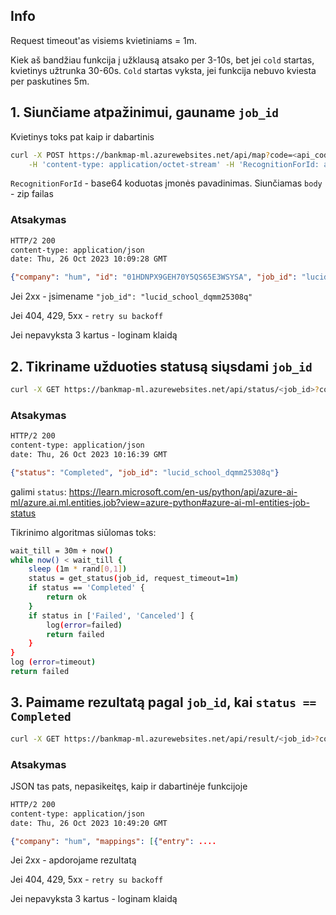 
## Info
Request timeout'as visiems kvietiniams = 1m. 

Kiek aš bandžiau funkcija į užklausą atsako per 3-10s, bet jei `cold` startas, kvietinys užtrunka 30-60s. `Cold` startas vyksta, jei funkcija nebuvo kviesta per paskutines 5m.

## 1. Siunčiame atpažinimui, gauname `job_id`
Kvietinys toks pat kaip ir dabartinis
```bash
curl -X POST https://bankmap-ml.azurewebsites.net/api/map?code=<api_code> -i -H 'Accept: application/json' \
    -H 'content-type: application/octet-stream' -H 'RecognitionForId: aHVt' --data-binary @../bankmap/test.zip
```
`RecognitionForId` - base64 koduotas įmonės pavadinimas. Siunčiamas `body` - zip failas

### Atsakymas
```txt
HTTP/2 200
content-type: application/json
date: Thu, 26 Oct 2023 10:09:28 GMT
```
```json
{"company": "hum", "id": "01HDNPX9GEH70Y5QS65E3WSYSA", "job_id": "lucid_school_dqmm25308q", "metrics": {"extract_zip_sec": 1.4615168571472168, "copy_to_storage_sec": 0.07217025756835938, "map_sec": 25.5330867767334, "total_sec": 27.06677746772766}, "info": {"app_version": "0.2.290-beta"}}
```
Jei 2xx - įsimename `"job_id": "lucid_school_dqmm25308q"`

Jei 404, 429, 5xx - `retry su backoff`

Jei nepavyksta 3 kartus - loginam klaidą 

## 2. Tikriname užduoties statusą siųsdami `job_id`
 ```bash
curl -X GET https://bankmap-ml.azurewebsites.net/api/status/<job_id>?code=<api_code> -i -H 'Accept: application/json'
```
### Atsakymas
```txt
HTTP/2 200
content-type: application/json
date: Thu, 26 Oct 2023 10:16:39 GMT
```
```json
{"status": "Completed", "job_id": "lucid_school_dqmm25308q"}
```
galimi `status`: https://learn.microsoft.com/en-us/python/api/azure-ai-ml/azure.ai.ml.entities.job?view=azure-python#azure-ai-ml-entities-job-status

Tikrinimo algoritmas siūlomas toks:
```bash
wait_till = 30m + now()
while now() < wait_till {
    sleep (1m * rand[0,1])
    status = get_status(job_id, request_timeout=1m)
    if status == 'Completed' {
        return ok
    }
    if status in ['Failed', 'Canceled'] {
        log(error=failed)
        return failed
    }
}
log (error=timeout)
return failed
```


## 3. Paimame rezultatą pagal `job_id`, kai `status == Completed`

```bash
curl -X GET https://bankmap-ml.azurewebsites.net/api/result/<job_id>?code=<api_code> -H 'Accept: application/json' -i 
```
### Atsakymas
JSON tas pats, nepasikeitęs, kaip ir dabartinėje funkcijoje
```txt
HTTP/2 200
content-type: application/json
date: Thu, 26 Oct 2023 10:49:20 GMT
```
```json
{"company": "hum", "mappings": [{"entry": ....
```

Jei 2xx - apdorojame rezultatą

Jei 404, 429, 5xx - `retry su backoff`

Jei nepavyksta 3 kartus - loginam klaidą 
